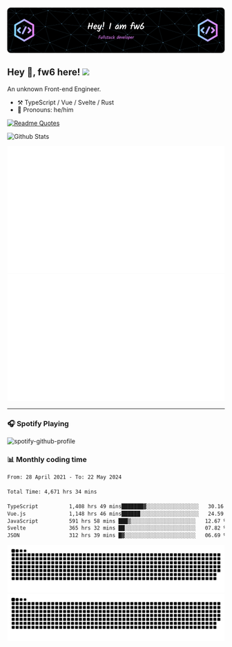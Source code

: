 ![Header](github-header-image.png)

## Hey 👋, fw6 here! <img src="https://github.githubassets.com/images/mona-whisper.gif" height="24" />


An unknown Front-end Engineer.

-   :hammer_and_pick: TypeScript / Vue / Svelte / Rust
-   :man: Pronouns: he/him


[![Readme Quotes](https://quotes-github-readme.vercel.app/api?type=horizontal&theme=algolia)](https://github.com/piyushsuthar/github-readme-quotes)



![Github Stats](https://github-readme-stats.vercel.app/api?username=fw6&bg_color=30,e96443,904e95&title_color=fff&text_color=fff)

![](https://raw.githubusercontent.com/fw6/github-stats-transparent/output/generated/overview.svg)
![](https://raw.githubusercontent.com/fw6/github-stats-transparent/output/generated/languages.svg)


---

### 🎧 Spotify Playing

<!-- ![spotify-github-profile](/img/default.svg) -->

![spotify-github-profile](https://spotify-github-profile.vercel.app/api/view.svg?uid=r6wn4hdvypv0lkzyrj0e0pjct&cover_image=true&theme=default&show_offline=true&background_color=9a10ad&interchange=true&bar_color_cover=true)



### :bar_chart: Monthly coding time 

<!--START_SECTION:waka-->

```txt
From: 28 April 2021 - To: 22 May 2024

Total Time: 4,671 hrs 34 mins

TypeScript          1,408 hrs 49 mins███████▓░░░░░░░░░░░░░░░░░   30.16 %
Vue.js              1,148 hrs 46 mins██████░░░░░░░░░░░░░░░░░░░   24.59 %
JavaScript          591 hrs 58 mins ███▒░░░░░░░░░░░░░░░░░░░░░   12.67 %
Svelte              365 hrs 32 mins ██░░░░░░░░░░░░░░░░░░░░░░░   07.82 %
JSON                312 hrs 39 mins █▓░░░░░░░░░░░░░░░░░░░░░░░   06.69 %
```

<!--END_SECTION:waka-->




![github contribution grid snake animation](https://raw.githubusercontent.com/platane/platane/output/github-contribution-grid-snake-dark.svg#gh-dark-mode-only)![github contribution grid snake animation](https://raw.githubusercontent.com/platane/platane/output/github-contribution-grid-snake.svg#gh-light-mode-only)
